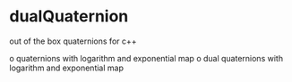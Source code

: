 dualQuaternion
==========

out of the box quaternions for c++

o quaternions with logarithm and exponential map
o dual quaternions with logarithm and exponential map
